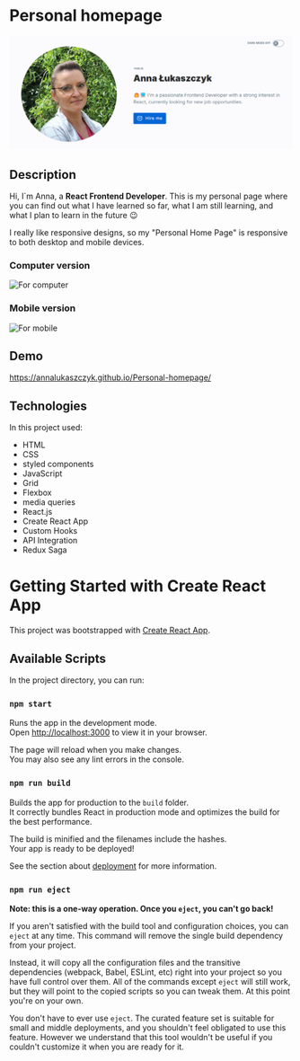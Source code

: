 # Personal homepage

![Personal_homepage](https://github.com/AnnaLukaszczyk/Personal-homepage/blob/main/src/ImagesForGitHub/main_photo.png?raw=true)

## Description

Hi, I`m Anna, a **React Frontend Developer**. This is my personal page where you can find out what I have learned so far, what I am still learning, and what I plan to learn in the future 😉

I really like responsive designs, so my "Personal Home Page" is responsive to both desktop and mobile devices.

### Computer version

![For computer](https://github.com/AnnaLukaszczyk/Personal-homepage/blob/main/src/ImagesForGitHub/computer_version.gif?raw=true)

### Mobile version

![For mobile](https://github.com/AnnaLukaszczyk/Personal-homepage/blob/main/src/ImagesForGitHub/mobile_version.gif?raw=true)

## Demo

https://annalukaszczyk.github.io/Personal-homepage/

## Technologies

In this project used:
- HTML
- CSS
- styled components
- JavaScript
- Grid
- Flexbox
- media queries
- React.js
- Create React App
- Custom Hooks
- API Integration
- Redux Saga

# Getting Started with Create React App

This project was bootstrapped with [Create React App](https://github.com/facebook/create-react-app).

## Available Scripts

In the project directory, you can run:

### `npm start`

Runs the app in the development mode.\
Open [http://localhost:3000](http://localhost:3000) to view it in your browser.

The page will reload when you make changes.\
You may also see any lint errors in the console.

### `npm run build`

Builds the app for production to the `build` folder.\
It correctly bundles React in production mode and optimizes the build for the best performance.

The build is minified and the filenames include the hashes.\
Your app is ready to be deployed!

See the section about [deployment](https://facebook.github.io/create-react-app/docs/deployment) for more information.

### `npm run eject`

**Note: this is a one-way operation. Once you `eject`, you can't go back!**

If you aren't satisfied with the build tool and configuration choices, you can `eject` at any time. This command will remove the single build dependency from your project.

Instead, it will copy all the configuration files and the transitive dependencies (webpack, Babel, ESLint, etc) right into your project so you have full control over them. All of the commands except `eject` will still work, but they will point to the copied scripts so you can tweak them. At this point you're on your own.

You don't have to ever use `eject`. The curated feature set is suitable for small and middle deployments, and you shouldn't feel obligated to use this feature. However we understand that this tool wouldn't be useful if you couldn't customize it when you are ready for it.
